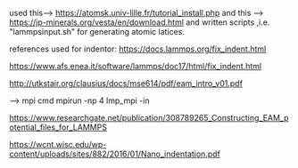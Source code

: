used this--> https://atomsk.univ-lille.fr/tutorial_install.php 
and 
this --> https://jp-minerals.org/vesta/en/download.html
and written scripts ,i.e. "lammpsinput.sh"
for generating atomic latices.

references used for indentor: 
https://docs.lammps.org/fix_indent.html

https://www.afs.enea.it/software/lammps/doc17/html/fix_indent.html

http://utkstair.org/clausius/docs/mse614/pdf/eam_intro_v01.pdf


--> mpi cmd 
mpirun -np 4 lmp_mpi -in 

https://www.researchgate.net/publication/308789265_Constructing_EAM_potential_files_for_LAMMPS



https://wcnt.wisc.edu/wp-content/uploads/sites/882/2016/01/Nano_indentation.pdf




